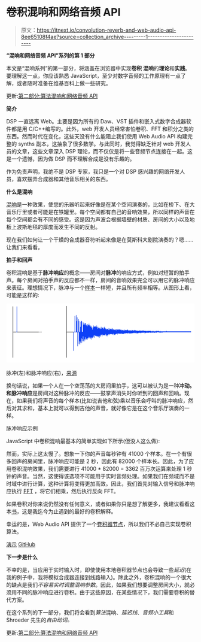# 卷积混响和网络音频 API

> 原文：<https://itnext.io/convolution-reverb-and-web-audio-api-8ee65108f4ae?source=collection_archive---------1----------------------->

**“混响和网络音频 API”系列的第 1 部分**

本文是“混响系列”的第一部分，将涵盖在浏览器中实现**卷积** **混响**的**理论**和**实践**。要理解这一点，你应该熟悉 JavaScript，至少对数字音频的工作原理有一点了解，或者随时准备在维基百科上做一些研究。

更新:[第二部分:算法混响和网络音频 API](/algorithmic-reverb-and-web-audio-api-e1ccec94621a)

**简介**

DSP 一直远离 Web。主要是因为所有的 Daw、VST 插件和嵌入式数字合成器软件都是用 C/C++编写的。此外，web 开发人员经常害怕卷积、FFT 和积分之类的东西。然而时代在变化，这些天没有什么能阻止我们使用 Web Audio API 构建完整的 synths 副本，这抽象了很多数学。与此同时，我觉得缺乏针对 web 开发人员的文章，这些文章深入 DSP 理论，而不仅仅是将一些音频节点连接在一起。这是一个遗憾，因为做 DSP 而不理解合成是没有乐趣的。

作为免责声明，我绝不是 DSP 专家，我只是一个对 DSP 感兴趣的网络开发人员，喜欢摆弄合成器和其他音乐相关的东西。

**什么是混响**

[混响](https://en.wikipedia.org/wiki/Reverberation)是一种效果，使您的乐器听起来好像是在某个空间演奏的，比如在桥下、在大音乐厅里或者可能是在铁罐里。每个空间都有自己的音响效果，所以同样的声音在每个空间都会有不同的感受。这是因为声波会根据墙壁的材质、房间的大小以及地板上波斯地毯的厚度而发生不同的反射。

现在我们如何让一个干燥的合成器音符听起来像是在莫斯科大剧院演奏的？嗯……让我们来看看。

**拍手和回声**

卷积混响是基于**脉冲响应**的概念——房间对**脉冲**的响应方式，例如对短暂的拍手声。每个房间对拍手声的反应都不一样，房间的音响效果完全可以用它的脉冲响应来表征。理想情况下，脉冲与一个[样本](https://en.wikipedia.org/wiki/Sampling_(signal_processing))一样短，并且所有频率相等。从图形上看，可能是这样的:

![](img/ca89f2ebcba01ca23fa321d2771ac369.png)

脉冲(左)和脉冲响应(右)，[来源](http://www.earlevel.com/main/1997/01/19/a-bit-about-reverb/)

换句话说，如果一个人在一个空荡荡的大房间里拍手，这可以被认为是一种**冲动。**和**脉冲响应**是房间对这种脉冲的反应——鼓掌声消失时你听到的回声和回响。现在，如果我们将声音的每个样本(比如说吉他和弦)乘以音乐会呼叫的脉冲响应，然后对其求和，基本上就可以得到吉他的声音，就好像它是在这个音乐厅演奏的一样。

脉冲响应示例

JavaScript 中卷积混响最基本的简单实现如下所示(但没人这么做):

然而，实际上这太慢了。想象一下你的声音每秒钟有 41000 个样本。在一个有很多回声的房间里，脉冲响应可能是 2 秒，因此有 82000 个样本长。因此，为了应用卷积混响效果，我们需要进行 41000 * 82000 = 3362 百万次运算来处理 1 秒钟的声音。当然，这使得该选项不可能用于实时音频处理。如果我们在频域而不是时域中进行计算，这种计算将变得更加高效。因此，我们首先对输入信号和脉冲响应执行 [FFT](https://en.wikipedia.org/wiki/Fourier_transform) ，将它们相乘，然后执行反向 FFT。

如果卷积对你来说仍然没有任何意义，或者如果你只是想了解更多，我建议看看这本[书](http://www.dspguide.com/ch6.htm)，这是我迄今为止遇到的最好的卷积解释。

幸运的是，Web Audio API 提供了一个[卷积器节点](https://developer.mozilla.org/en-US/docs/Web/API/ConvolverNode)，所以我们不必自己实现卷积算法。

[演示](http://amiselaytes.com/convolution-reverb/) [GitHub](https://github.com/miselaytes-anton/web-audio-experiments/tree/master/packages/convolution-reverb-app)

**下一步是什么**

不幸的是，当应用于实时输入时，即使使用本地卷积器节点也会导致一些*延迟*(在我的例子中，我将模拟合成器连接到线路输入)。除此之外，卷积混响的一个很大的缺点是我们*不容易实时调整混响参数*。因此，如果我们想要调整房间大小，就必须用不同的脉冲响应进行卷积。由于这些原因，在某些情况下，我们需要卷积的替代方案。

在这个系列的下一部分，我们将会看到*算法*混响、*延迟线*、*音频小工具*和 Shroeder 先生的*自由动词。*

更新:[第二部分:算法混响和网络音频 API](/algorithmic-reverb-and-web-audio-api-e1ccec94621a)